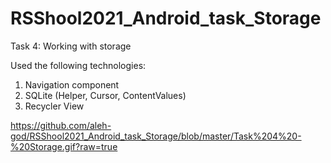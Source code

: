# RSShool2021_Android_task_Storage
Task 4: Working with storage

Used the following technologies:

1. Navigation component
2. SQLite (Helper, Cursor, ContentValues)
3. Recycler View

https://github.com/aleh-god/RSShool2021_Android_task_Storage/blob/master/Task%204%20-%20Storage.gif?raw=true

